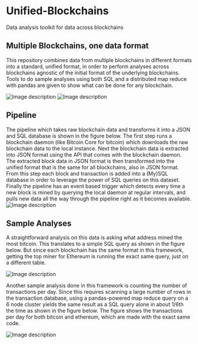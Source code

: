 # Unified-Blockchains
Data analysis toolkit for data across blockchains

## Multiple Blockchains, one data format
This repository combines data from multiple blockchains in different formats into a standard, unified format, in order to perform analyses across blockchains agnostic of the initial format of the underlying blockchains. Tools to do sample analyses using both SQL and a distributed map reduce with pandas are given to show what can be done for any blockchain. 

![Image description](https://raw.githubusercontent.com/velicanu/unified-blockchains/master/img/img-1.png) ![Image description](https://raw.githubusercontent.com/velicanu/unified-blockchains/master/img/img-2.png)

## Pipeline
The pipeline which takes raw blockchain data and transforms it into a JSON and SQL database is shown in the figure below. The first step runs a blockchain daemon (like Bitcoin Core for bitcoin) which downloads the raw blockchain data to the local instance. Next the blockchain data is extracted into JSON format using the API that comes with the blockchain daemon. The extracted block data in JSON format is then transformed into the unified format that is the same for all blockchains, also in JSON format. From this step each block and transaction is added into a (My)SQL database in order to leverage the power of SQL queries on this dataset. Finally the pipeline has an event based trigger which detects every time a new block is mined by querying the local daemon at regular intervals, and pulls new data all the way through the pipeline right as it becomes available. 
![Image description](https://raw.githubusercontent.com/velicanu/unified-blockchains/master/img/img-3.png)

## Sample Analyses

A straightforward analysis on this data is asking what address mined the most bitcoin. This translates to a simple SQL query as shown in the figure below. But since each blockchain has the same format in this framework, getting the top miner for Ethereum is running the exact same query, just on a different table.

![Image description](https://raw.githubusercontent.com/velicanu/unified-blockchains/master/img/img-4.png)

Another sample analysis done in this framework is counting the number of transactions per day. Since this requires scanning a large number of rows in the transaction database, using a pandas-powered map reduce query on a 6 node cluster yields the same result as a SQL query alone in about 1/6th the time as shown in the figure below. The figure shows the transactions per day for both bitcoin and ethereum, which are made with the exact same code.

![Image description](https://raw.githubusercontent.com/velicanu/unified-blockchains/master/img/img-5.png)
